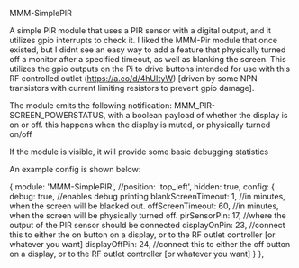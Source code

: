 MMM-SimplePIR 

A simple PIR module that uses a PIR sensor with a digital output, and it utilizes gpio interrupts to check it. I liked the MMM-Pir module that once existed, but I didnt see an easy way to add a feature that physically turned off a monitor after a specified timeout, as well as blanking the screen. This utilizes the gpio outputs on the Pi to drive buttons intended for use with this RF controlled outlet (https://a.co/d/4hUItyW) [driven by some NPN transistors with current limiting resistors to prevent gpio damage]. 

The module emits the following notification: MMM_PIR-SCREEN_POWERSTATUS, with a boolean payload of whether the display is on or off. this happens when the display is muted, or physically turned on/off

If the module is visible, it will provide some basic debugging statistics


An example config is shown below:

{
    module: 'MMM-SimplePIR',
    //position: 'top_left',
    hidden: true,
    config:
    {
        debug: true,            //enables debug printing
        blankScreenTimeout: 1,  //in minutes, when the screen will be blacked out. 
        offScreenTimeout: 60,   //in minutes, when the screen will be physically turned off.
        pirSensorPin: 17,       //where the output of the PIR sensor should be connected
        displayOnPin: 23,       //connect this to either the on button on a display, or to the RF outlet controller [or whatever you want]
        displayOffPin: 24,      //connect this to either the off button on a display, or to the RF outlet controller [or whatever you want]
    }
},
